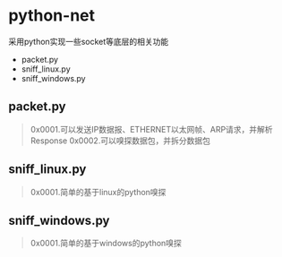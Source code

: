 # python-net
采用python实现一些socket等底层的相关功能
* packet.py
* sniff_linux.py
* sniff_windows.py
## packet.py
>
>0x0001.可以发送IP数据报、ETHERNET以太网帧、ARP请求，并解析Response
>0x0002.可以嗅探数据包，并拆分数据包

## sniff_linux.py
>
>0x0001.简单的基于linux的python嗅探

## sniff_windows.py
>
>0x0001.简单的基于windows的python嗅探
